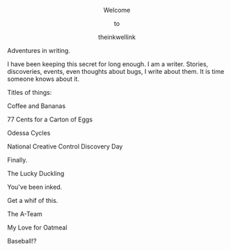 <p align="center"

## Welcome 

</p>

<p align="center"

    to
    
</p>

<p align="center"

theinkwellink

</p>

<p align="center">

Adventures in writing.

</p>

I have been keeping this secret for long enough. I am a writer. Stories, discoveries, events, even thoughts about bugs, I write about them. It is time someone knows about it. 

Titles of things:

Coffee and Bananas 

77 Cents for a Carton of Eggs

Odessa Cycles

National Creative Control Discovery Day

Finally.

The Lucky Duckling

You've been inked.

Get a whif of this.

The A-Team

My Love for Oatmeal

Baseball!?







